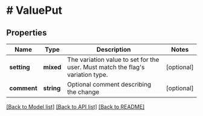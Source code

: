 # # ValuePut

## Properties

Name | Type | Description | Notes
------------ | ------------- | ------------- | -------------
**setting** | **mixed** | The variation value to set for the user. Must match the flag&#39;s variation type. | [optional]
**comment** | **string** | Optional comment describing the change | [optional]

[[Back to Model list]](../../README.md#models) [[Back to API list]](../../README.md#endpoints) [[Back to README]](../../README.md)
